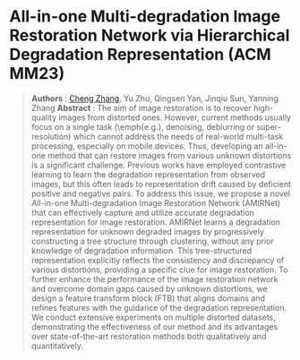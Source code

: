 # All-in-one Multi-degradation Image Restoration Network via Hierarchical Degradation Representation (ACM MM23)
> **Authors** : [Cheng Zhang](https://scholar.google.com.hk/citations?user=L_Av9NcAAAAJ&hl=zh-CN), Yu Zhu, Qingsen Yan, Jinqiu Sun, Yanning Zhang
>  **Abstract** : The aim of image restoration is to recover high-quality images from distorted ones. However, current methods usually focus on a single task (\emph{e.g.}, denoising, deblurring or super-resolution) which cannot address the needs of real-world multi-task processing, especially on mobile devices. Thus, developing an all-in-one method that can restore images from various unknown distortions is a significant challenge. Previous works have employed contrastive learning to learn the degradation representation from observed images, but this often leads to representation drift caused by deficient positive and negative pairs. To address this issue, we propose a novel All-in-one Multi-degradation Image Restoration Network (AMIRNet) that can effectively capture and utilize accurate degradation representation for image restoration. AMIRNet learns a degradation representation for unknown degraded images by progressively constructing a tree structure through clustering, without any prior knowledge of degradation information. This tree-structured representation explicitly reflects the consistency and discrepancy of various distortions, providing a specific clue for image restoration. To further enhance the performance of the image restoration network and overcome domain gaps caused by unknown distortions, we design a feature transform block (FTB) that aligns domains and refines features with the guidance of the degradation representation. We conduct extensive experiments on multiple distorted datasets, demonstrating the effectiveness of our method and its advantages over state-of-the-art restoration methods both qualitatively and quantitatively.
